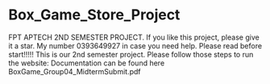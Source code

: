 # Box_Game_Store_Project
FPT APTECH 2ND SEMESTER PROJECT. If you like this project, please give it a star. My number 0393649927 in case you need help. Please read before start!!!!! This is our 2nd semester project. Please follow those steps to run the website: Documentation can be found here BoxGame_Group04_MidtermSubmit.pdf

